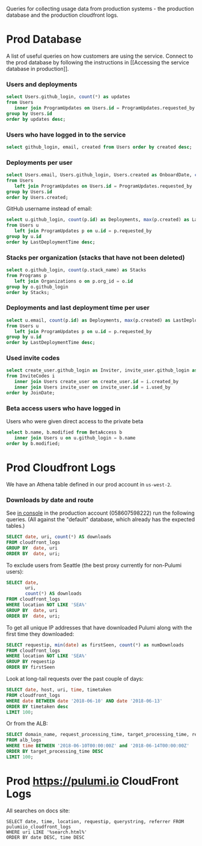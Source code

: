 Queries for collecting usage data from production systems - the production database and the production cloudfront logs.

# Prod Database

A list of useful queries on how customers are using the service. Connect to the prod database by following the instructions in [[Accessing the service database in production]].

### Users and deployments

```sql
select Users.github_login, count(*) as updates 
from Users 
   inner join ProgramUpdates on Users.id = ProgramUpdates.requested_by 
group by Users.id 
order by updates desc;
```

### Users who have logged in to the service

```sql
select github_login, email, created from Users order by created desc;
```

### Deployments per user 

```sql
select Users.email, Users.github_login, Users.created as OnboardDate, count(ProgramUpdates.id) as deployments
from Users
   left join ProgramUpdates on Users.id = ProgramUpdates.requested_by
group by Users.id
order by Users.created;
```

GitHub username instead of email:

```sql
select u.github_login, count(p.id) as Deployments, max(p.created) as LastDeploymentTime
from Users u
   left join ProgramUpdates p on u.id = p.requested_by
group by u.id
order by LastDeploymentTime desc;
```

### Stacks per organization (stacks that have not been deleted)

```sql
select o.github_login, count(p.stack_name) as Stacks
from Programs p
   left join Organizations o on p.org_id = o.id
group by o.github_login
order by Stacks;
```

### Deployments and last deployment time per user

```sql
select u.email, count(p.id) as Deployments, max(p.created) as LastDeploymentTime
from Users u
   left join ProgramUpdates p on u.id = p.requested_by
group by u.id
order by LastDeploymentTime desc;
```

### Used invite codes

```sql
select create_user.github_login as Inviter, invite_user.github_login as InvitedGitHub, invite_user.email InvitedEmail, invite_user.created as JoinDate
from InviteCodes i
   inner join Users create_user on create_user.id = i.created_by
   inner join Users invite_user on invite_user.id = i.used_by
order by JoinDate;
```

### Beta access users who have logged in
Users who were given direct access to the private beta

```sql
select b.name, b.modified from BetaAccess b
   inner join Users u on u.github_login = b.name
order by b.modified;
```

# Prod Cloudfront Logs

We have an Athena table defined in our prod account in `us-west-2`.

### Downloads by date and route

See [in console](https://us-west-2.console.aws.amazon.com/athena/home?force&region=us-west-2#query/saved/5e5b129a-1f6f-4981-8a66-63b475b65681) in the production account (058607598222)
run the following queries. (All against the "default" database, which already has the
expected tables.)

```sql
SELECT date, uri, count(*) AS downloads
FROM cloudfront_logs
GROUP BY  date, uri
ORDER BY  date, uri;
```

To exclude users from Seattle (the best proxy currently for non-Pulumi users):

```sql
SELECT date,
       uri,
       count(*) AS downloads
FROM cloudfront_logs
WHERE location NOT LIKE 'SEA%'
GROUP BY  date, uri
ORDER BY  date, uri;
```

To get all unique IP addresses that have downloaded Pulumi along with the first time they downloaded:

```sql
SELECT requestip, min(date) as firstSeen, count(*) as numDownloads
FROM cloudfront_logs
WHERE location NOT LIKE 'SEA%'
GROUP BY requestip
ORDER BY firstSeen
```

Look at long-tail requests over the past couple of days:

```sql
SELECT date, host, uri, time, timetaken
FROM cloudfront_logs
WHERE date BETWEEN date '2018-06-10' AND date '2018-06-13'
ORDER BY timetaken desc
LIMIT 100;
```

Or from the ALB:

```sql
SELECT domain_name, request_processing_time, target_processing_time, response_processing_time, time, request_verb, request_url
FROM alb_logs
WHERE time BETWEEN '2018-06-10T00:00:00Z' and '2018-06-14T00:00:00Z'
ORDER BY target_processing_time DESC
LIMIT 100;
```

# Prod https://pulumi.io CloudFront Logs

All searches on docs site:

```
SELECT date, time, location, requestip, querystring, referrer FROM pulumiio_cloudfront_logs
WHERE uri LIKE '%search.html%'
ORDER BY date DESC, time DESC
```
